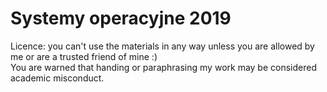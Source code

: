 # Systemy operacyjne 2019

Licence: you can't use the materials in any way unless you are allowed by me or are a trusted friend of mine :)  
You are warned that handing or paraphrasing my work may be considered academic misconduct.
